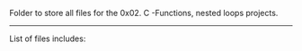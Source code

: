 Folder to store all files for the 0x02. C -Functions, nested loops projects.
***
List of files includes:
